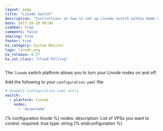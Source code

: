 ```yaml
---
layout: page
title: "Linode Switch"
description: "Instructions on how to set up Linode switch within Home Assistant."
date: 2017-10-20 08:00
sidebar: true
comments: false
sharing: true
footer: true
ha_category: System Monitor
logo: linode.png
ha_release: 0.57
ha_iot_class: "Cloud Polling"
---
```


The `linode` switch platform allows you to turn your Linode nodes on and off.

Add the following to your `configuration.yaml` file:

```yaml
# Example configuration.yaml entry
switch:
  - platform: linode
    nodes:
      - 'myvpsname'
```

{% configuration linode %}
  nodes:
    description:  List of VPSs you want to control.
    required: true
    type: string
{% endconfiguration %}

